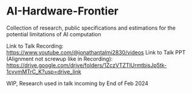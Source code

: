 # AI-Hardware-Frontier
Collection of research, public specifications and estimations for the potential limitations of AI computation

Link to Talk Recording: https://www.youtube.com/@jonathantalmi2830/videos
Link to Talk PPT (Alignment not screwup like in Recording): https://drive.google.com/drive/folders/1ZczVTZTlUrmtbisJp5tk-1cvvmMTrC_K?usp=drive_link

WIP, Research used in talk incoming by End of Feb 2024
